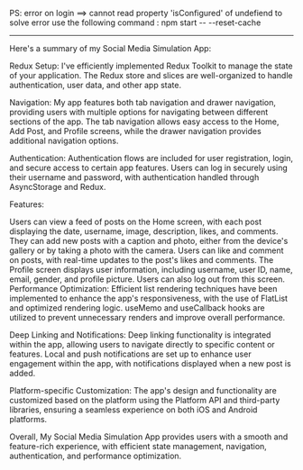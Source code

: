 
PS: error on login 
==> cannot read property 'isConfigured' of undefiend
to solve error use the following command : npm start -- --reset-cache

***********

Here's a summary of my Social Media Simulation App:

Redux Setup:
I've efficiently implemented Redux Toolkit to manage the state of your application. The Redux store and slices are well-organized to handle authentication, user data, and other app state.

Navigation:
My app features both tab navigation and drawer navigation, providing users with multiple options for navigating between different sections of the app. The tab navigation allows easy access to the Home, Add Post, and Profile screens, while the drawer navigation provides additional navigation options.

Authentication:
Authentication flows are included for user registration, login, and secure access to certain app features. Users can log in securely using their username and password, with authentication handled through AsyncStorage and Redux.

Features:

Users can view a feed of posts on the Home screen, with each post displaying the date, username, image, description, likes, and comments.
They can add new posts with a caption and photo, either from the device's gallery or by taking a photo with the camera.
Users can like and comment on posts, with real-time updates to the post's likes and comments.
The Profile screen displays user information, including username, user ID, name, email, gender, and profile picture. Users can also log out from this screen.
Performance Optimization:
Efficient list rendering techniques have been implemented to enhance the app's responsiveness, with the use of FlatList and optimized rendering logic.
useMemo and useCallback hooks are utilized to prevent unnecessary renders and improve overall performance.

Deep Linking and Notifications:
Deep linking functionality is integrated within the app, allowing users to navigate directly to specific content or features. Local and push notifications are set up to enhance user engagement within the app, with notifications displayed when a new post is added.

Platform-specific Customization:
The app's design and functionality are customized based on the platform using the Platform API and third-party libraries, ensuring a seamless experience on both iOS and Android platforms.

Overall, My Social Media Simulation App provides users with a smooth and feature-rich experience, with efficient state management, navigation, authentication, and performance optimization.
